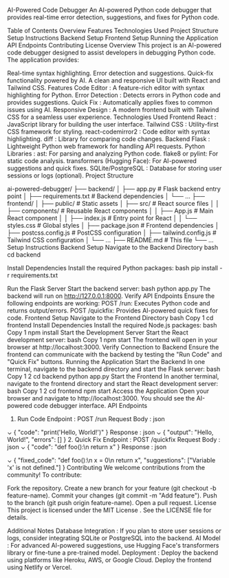 AI-Powered Code Debugger
An AI-powered Python code debugger that provides real-time error detection, suggestions, and fixes for Python code.

Table of Contents
Overview
Features
Technologies Used
Project Structure
Setup Instructions
Backend Setup
Frontend Setup
Running the Application
API Endpoints
Contributing
License
Overview
This project is an AI-powered code debugger designed to assist developers in debugging Python code. The application provides:

Real-time syntax highlighting.
Error detection and suggestions.
Quick-fix functionality powered by AI.
A clean and responsive UI built with React and Tailwind CSS.
Features
Code Editor : A feature-rich editor with syntax highlighting for Python.
Error Detection : Detects errors in Python code and provides suggestions.
Quick Fix : Automatically applies fixes to common issues using AI.
Responsive Design : A modern frontend built with Tailwind CSS for a seamless user experience.
Technologies Used
Frontend
React : JavaScript library for building the user interface.
Tailwind CSS : Utility-first CSS framework for styling.
react-codemirror2 : Code editor with syntax highlighting.
diff : Library for comparing code changes.
Backend
Flask : Lightweight Python web framework for handling API requests.
Python Libraries :
ast: For parsing and analyzing Python code.
flake8 or pylint: For static code analysis.
transformers (Hugging Face): For AI-powered suggestions and quick fixes.
SQLite/PostgreSQL : Database for storing user sessions or logs (optional).
Project Structure

ai-powered-debugger/
├── backend/
│   ├── app.py               # Flask backend entry point
│   ├── requirements.txt     # Backend dependencies
│   └── ...
├── frontend/
│   ├── public/              # Static assets
│   ├── src/                 # React source files
│   │   ├── components/      # Reusable React components
│   │   ├── App.js           # Main React component
│   │   ├── index.js         # Entry point for React
│   │   └── styles.css       # Global styles
│   ├── package.json         # Frontend dependencies
│   ├── postcss.config.js    # PostCSS configuration
│   ├── tailwind.config.js   # Tailwind CSS configuration
│   └── ...
├── README.md                # This file
└── ...
Setup Instructions
Backend Setup
Navigate to the Backend Directory
bash
cd backend

Install Dependencies
Install the required Python packages:
bash
pip install -r requirements.txt

Run the Flask Server
Start the backend server:
bash
python app.py
The backend will run on http://127.0.0.1:8000.
Verify API Endpoints
Ensure the following endpoints are working:
POST /run: Executes Python code and returns output/errors.
POST /quickfix: Provides AI-powered quick fixes for code.
Frontend Setup
Navigate to the Frontend Directory
bash
Copy
1
cd frontend
Install Dependencies
Install the required Node.js packages:
bash
Copy
1
npm install
Start the Development Server
Start the React development server:
bash
Copy
1
npm start
The frontend will open in your browser at http://localhost:3000.
Verify Connection to Backend
Ensure the frontend can communicate with the backend by testing the "Run Code" and "Quick Fix" buttons.
Running the Application
Start the Backend
In one terminal, navigate to the backend directory and start the Flask server:
bash
Copy
1
2
cd backend
python app.py
Start the Frontend
In another terminal, navigate to the frontend directory and start the React development server:
bash
Copy
1
2
cd frontend
npm start
Access the Application
Open your browser and navigate to http://localhost:3000. You should see the AI-powered code debugger interface.
API Endpoints
1. Run Code
Endpoint : POST /run
Request Body :
json

⌄
{
  "code": "print('Hello, World!')"
}
Response :
json
⌄
{
  "output": "Hello, World!",
  "errors": []
}
2. Quick Fix
Endpoint : POST /quickfix
Request Body :
json
⌄
{
  "code": "def foo():\n    return x"
}
Response :
json

⌄
{
  "fixed_code": "def foo():\n    x = 0\n    return x",
  "suggestions": ["Variable 'x' is not defined."]
}
Contributing
We welcome contributions from the community! To contribute:

Fork the repository.
Create a new branch for your feature (git checkout -b feature-name).
Commit your changes (git commit -m "Add feature").
Push to the branch (git push origin feature-name).
Open a pull request.
License
This project is licensed under the MIT License . See the LICENSE file for details.

Additional Notes
Database Integration : If you plan to store user sessions or logs, consider integrating SQLite or PostgreSQL into the backend.
AI Model : For advanced AI-powered suggestions, use Hugging Face's transformers library or fine-tune a pre-trained model.
Deployment : Deploy the backend using platforms like Heroku, AWS, or Google Cloud. Deploy the frontend using Netlify or Vercel.

